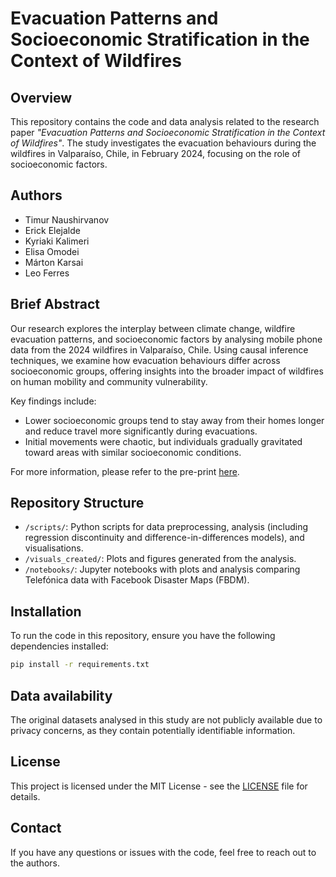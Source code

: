# Evacuation Patterns and Socioeconomic Stratification in the Context of Wildfires

## Overview
This repository contains the code and data analysis related to the research paper _"Evacuation Patterns and Socioeconomic Stratification in the Context of Wildfires"_. The study investigates the evacuation behaviours during the wildfires in Valparaíso, Chile, in February 2024, focusing on the role of socioeconomic factors.

## Authors
- Timur Naushirvanov
- Erick Elejalde
- Kyriaki Kalimeri
- Elisa Omodei
- Márton Karsai
- Leo Ferres

## Brief Abstract
Our research explores the interplay between climate change, wildfire evacuation patterns, and socioeconomic factors by analysing mobile phone data from the 2024 wildfires in Valparaíso, Chile. Using causal inference techniques, we examine how evacuation behaviours differ across socioeconomic groups, offering insights into the broader impact of wildfires on human mobility and community vulnerability.

Key findings include:
- Lower socioeconomic groups tend to stay away from their homes longer and reduce travel more significantly during evacuations.
- Initial movements were chaotic, but individuals gradually gravitated toward areas with similar socioeconomic conditions.

For more information, please refer to the pre-print [here](https://ar5iv.org/abs/2410.06017).

## Repository Structure

- `/scripts/`: Python scripts for data preprocessing, analysis (including regression discontinuity and difference-in-differences models), and visualisations.
- `/visuals_created/`: Plots and figures generated from the analysis.
- `/notebooks/`: Jupyter notebooks with plots and analysis comparing Telefónica data with Facebook Disaster Maps (FBDM).

## Installation
To run the code in this repository, ensure you have the following dependencies installed:

```bash
pip install -r requirements.txt
```

## Data availability

The original datasets analysed in this study are not publicly available due to privacy concerns, as they contain potentially identifiable information.

## License
This project is licensed under the MIT License - see the [LICENSE](LICENSE) file for details.

## Contact
If you have any questions or issues with the code, feel free to reach out to the authors.

